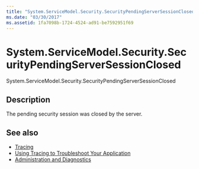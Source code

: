 ```yaml
---
title: "System.ServiceModel.Security.SecurityPendingServerSessionClosed"
ms.date: "03/30/2017"
ms.assetid: 1fa7098b-1724-4524-ad91-be7592951f69
---
```

# System.ServiceModel.Security.SecurityPendingServerSessionClosed
System.ServiceModel.Security.SecurityPendingServerSessionClosed  
  
## Description  
 The pending security session was closed by the server.  
  
## See also

- [Tracing](index.md)
- [Using Tracing to Troubleshoot Your Application](using-tracing-to-troubleshoot-your-application.md)
- [Administration and Diagnostics](../index.md)
